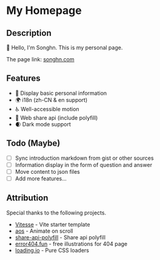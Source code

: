 # My Homepage

## Description

👏 Hello, I'm Songhn. This is my personal page.

The page link: [songhn.com](https://songhn.com)

## Features

- 👤 Display basic personal information
- 🌍 i18n (zh-CN & en support)
- ♿️ Well-accessible motion
- 📣 Web share api (include polyfill)
- 🌒 Dark mode support

## Todo (Maybe)

- [ ] Sync introduction markdown from gist or other sources
- [ ] Information display in the form of question and answer
- [ ] Move content to json files
- [ ] Add more features...

## Attribution

Special thanks to the following projects.

- [Vitesse](https://github.com/antfu/vitesse) - Vite starter template
- [aos](https://github.com/michalsnik/aos) - Animate on scroll
- [share-api-polyfill](https://github.com/on2-dev/share-api-polyfill) - Share api polyfill
- [error404.fun](https://error404.fun/) - free illustrations for 404 page
- [loading.io](https://loading.io/) - Pure CSS loaders
